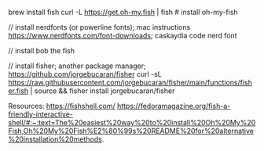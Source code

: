 


brew install fish
curl -L https://get.oh-my.fish | fish # install oh-my-fish

// install nerdfonts (or powerline fonts); mac instructions
https://www.nerdfonts.com/font-downloads; caskaydia code nerd font

// install bob the fish


// install fisher; another package manager; https://github.com/jorgebucaran/fisher
curl -sL https://raw.githubusercontent.com/jorgebucaran/fisher/main/functions/fisher.fish | source && fisher install jorgebucaran/fisher


Resources:
https://fishshell.com/
https://fedoramagazine.org/fish-a-friendly-interactive-shell/#:~:text=The%20easiest%20way%20to%20install%20Oh%20My%20Fish,Oh%20My%20Fish%E2%80%99s%20README%20for%20alternative%20installation%20methods.